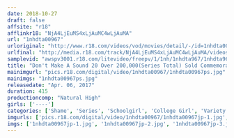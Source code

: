 ```yaml
---
date: 2018-10-27
draft: false
affsite: "r18"
afflinkr18: "NjA4LjEuMS4xLjAuMC4wLjAuMA"
url: "1nhdta00967"
urloriginal: "http://www.r18.com/videos/vod/movies/detail/-/id=1nhdta00967"
urlfinal: "http://media.r18.com/track/NjA4LjEuMS4xLjAuMC4wLjAuMA/videos/vod/movies/detail/-/id=1nhdta00967"
samplevid: "awspv3001.r18.com/litevideo/freepv/1/1nh/1nhdta967/1nhdta967_dmb_w.mp4"
title: "Don't Make A Sound 20 Over 200,000(Series Total) Sold Commemorative Edition A Part Time Working Girl Collaboration Special"
mainimgurl: "pics.r18.com/digital/video/1nhdta00967/1nhdta00967ps.jpg"
mainimgs: "1nhdta00967ps.jpg"
releasedate: "Apr. 06, 2017"
duration: 415
productioncomp: "Natural High"
girls: ['----']
categories: ['Shame', 'Series', 'Schoolgirl', 'College Girl', 'Variety', 'Over 4 Hours', 'Hi-Def']
imgurls: ['pics.r18.com/digital/video/1nhdta00967/1nhdta00967jp-1.jpg', 'pics.r18.com/digital/video/1nhdta00967/1nhdta00967jp-2.jpg', 'pics.r18.com/digital/video/1nhdta00967/1nhdta00967jp-3.jpg', 'pics.r18.com/digital/video/1nhdta00967/1nhdta00967jp-4.jpg', 'pics.r18.com/digital/video/1nhdta00967/1nhdta00967jp-5.jpg', 'pics.r18.com/digital/video/1nhdta00967/1nhdta00967jp-6.jpg', 'pics.r18.com/digital/video/1nhdta00967/1nhdta00967jp-7.jpg', 'pics.r18.com/digital/video/1nhdta00967/1nhdta00967jp-8.jpg', 'pics.r18.com/digital/video/1nhdta00967/1nhdta00967jp-9.jpg', 'pics.r18.com/digital/video/1nhdta00967/1nhdta00967jp-10.jpg', 'pics.r18.com/digital/video/1nhdta00967/1nhdta00967jp-11.jpg', 'pics.r18.com/digital/video/1nhdta00967/1nhdta00967jp-12.jpg', 'pics.r18.com/digital/video/1nhdta00967/1nhdta00967jp-13.jpg', 'pics.r18.com/digital/video/1nhdta00967/1nhdta00967jp-14.jpg', 'pics.r18.com/digital/video/1nhdta00967/1nhdta00967jp-15.jpg', 'pics.r18.com/digital/video/1nhdta00967/1nhdta00967jp-16.jpg', 'pics.r18.com/digital/video/1nhdta00967/1nhdta00967jp-17.jpg', 'pics.r18.com/digital/video/1nhdta00967/1nhdta00967jp-18.jpg', 'pics.r18.com/digital/video/1nhdta00967/1nhdta00967jp-19.jpg', 'pics.r18.com/digital/video/1nhdta00967/1nhdta00967jp-20.jpg']
imgs: ['1nhdta00967jp-1.jpg', '1nhdta00967jp-2.jpg', '1nhdta00967jp-3.jpg', '1nhdta00967jp-4.jpg', '1nhdta00967jp-5.jpg', '1nhdta00967jp-6.jpg', '1nhdta00967jp-7.jpg', '1nhdta00967jp-8.jpg', '1nhdta00967jp-9.jpg', '1nhdta00967jp-10.jpg', '1nhdta00967jp-11.jpg', '1nhdta00967jp-12.jpg', '1nhdta00967jp-13.jpg', '1nhdta00967jp-14.jpg', '1nhdta00967jp-15.jpg', '1nhdta00967jp-16.jpg', '1nhdta00967jp-17.jpg', '1nhdta00967jp-18.jpg', '1nhdta00967jp-19.jpg', '1nhdta00967jp-20.jpg']
---
```

